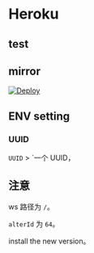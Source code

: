 #  Heroku

## test

## mirror


[![Deploy](https://www.herokucdn.com/deploy/button.png)](https://dashboard.heroku.com/new?template=https%3A%2F%2Fgithub.com%2Farmynew%2Fvheroku)

## ENV setting

### UUID

`UUID` > `一个 UUID，

## 注意

ws 路径为 `/`。

`alterId` 为 `64`。

install the new version。

